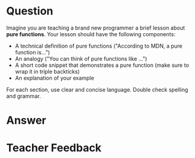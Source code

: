 # Question

Imagine you are teaching a brand new programmer a brief lesson about **pure functions**. Your lesson should have the following components:

* A technical definition of pure functions ("According to MDN, a pure function is...")
* An analogy ("You can think of pure functions like ...")
* A short code snippet that demonstrates a pure function (make sure to wrap it in triple backticks)
* An explanation of your example

For each section, use clear and concise language. Double check spelling and grammar.

# Answer


# Teacher Feedback